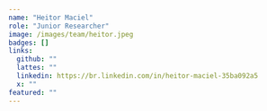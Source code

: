 ```yaml
---
name: "Heitor Maciel"
role: "Junior Researcher"
image: /images/team/heitor.jpeg
badges: []
links:
  github: ""
  lattes: ""
  linkedin: https://br.linkedin.com/in/heitor-maciel-35ba092a5
  x: ""
featured: ""
---
```

